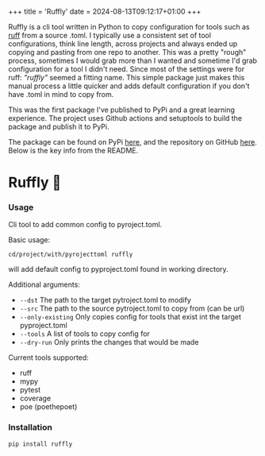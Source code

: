+++
title = 'Ruffly'
date = 2024-08-13T09:12:17+01:00
+++

Ruffly is a cli tool written in Python to copy configuration for tools such as [ruff](https://pypi.org/project/ruff/) from a source .toml. I typically use a consistent set of tool configurations, think line length, across projects and always ended up copying and pasting from one repo to another. This was a pretty "rough" process, sometimes I would grab more than I wanted and sometime I'd grab configuration for a tool I didn't need. Since most of the settings were for ruff:  *"ruffly"* seemed a fitting name. This simple package just makes this manual process a little quicker and adds default configuration if you don't have .toml in mind to copy from.

This was the first package I've published to PyPi and a great learning experience. The project uses Github actions and setuptools to build the package and publish it to PyPi.

The package can be found on PyPi [here](https://pypi.org/project/ruffly/), and the repository on GitHub [here](https://github.com/lewisharvey96/ruffly). Below is the key info from the README.

# Ruffly 🐍

### Usage

Cli tool to add common config to pyroject.toml.

Basic usage:
```commandline
cd/project/with/pyrojecttoml ruffly
```
will add default config to pyproject.toml found in working directory.

Additional arguments:

- ```--dst``` The path to the target pytroject.toml to modify
- ```--src``` The path to the source pytroject.toml to copy from (can be url)
- ```--only-existing``` Only copies config for tools that exist int the target pyproject.toml
- ```--tools``` A list of tools to copy config for
- ```--dry-run``` Only prints the changes that would be made

Current tools supported:
- ruff
- mypy
- pytest
- coverage
- poe (poethepoet)

### Installation

```commandline
pip install ruffly
```
